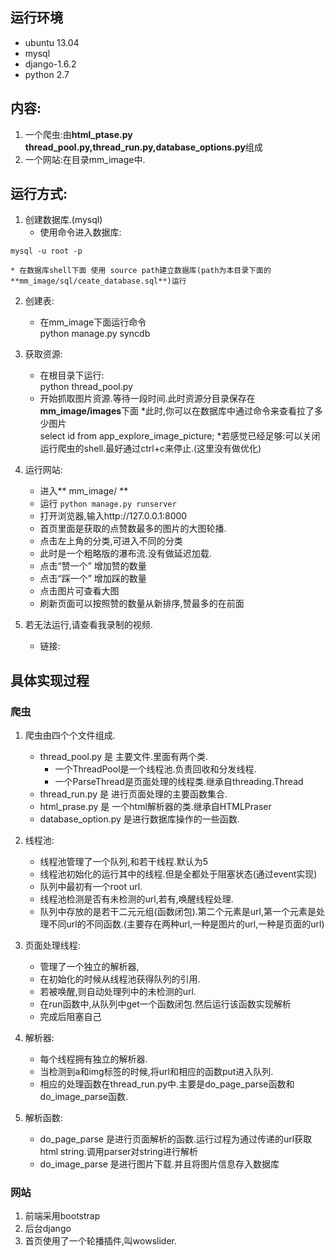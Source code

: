 ## 运行环境 ##
* ubuntu 13.04
* mysql
* django-1.6.2
* python 2.7



## 内容: ##
1. 一个爬虫:由**html_ptase.py thread_pool.py,thread_run.py,database_options.py**组成
2. 一个网站:在目录mm_image中.

## 运行方式: ##
1. 创建数据库.(mysql)
    * 使用命令进入数据库:   
```
mysql -u root -p
```
    * 在数据库shell下面 使用 source path建立数据库(path为本目录下面的**mm_image/sql/ceate_database.sql**)运行

2. 创建表:
    * 在mm_image下面运行命令  
    python manage.py syncdb


3. 获取资源:
    * 在根目录下运行:  
    python thread_pool.py
    * 开始抓取图片资源.等待一段时间.此时资源分目录保存在**mm_image/images**下面
    *此时,你可以在数据库中通过命令来查看拉了多少图片  
    select id from app_explore_image_picture;
    *若感觉已经足够:可以关闭运行爬虫的shell.最好通过ctrl+c来停止.(这里没有做优化)

4. 运行网站:
    * 进入** mm_image/ **
    * 运行  ```python manage.py runserver```
    * 打开浏览器,输入http://127.0.0.1:8000
    * 首页里面是获取的点赞数最多的图片的大图轮播.
    * 点击左上角的分类,可进入不同的分类
    * 此时是一个粗略版的瀑布流.没有做延迟加载.
    * 点击“赞一个” 增加赞的数量
    * 点击“踩一个” 增加踩的数量
    * 点击图片可查看大图
    * 刷新页面可以按照赞的数量从新排序,赞最多的在前面

5. 若无法运行,请查看我录制的视频.
    * 链接:

## 具体实现过程 ##

### 爬虫 ###    
1. 爬虫由四个个文件组成.
    * thread_pool.py 是 主要文件.里面有两个类.
        * 一个ThreadPool是一个线程池.负责回收和分发线程.
        * 一个ParseThread是页面处理的线程类.继承自threading.Thread
    * thread_run.py 是 进行页面处理的主要函数集合.
    * html_prase.py 是 一个html解析器的类.继承自HTMLPraser
    * database_option.py 是进行数据库操作的一些函数.

2. 线程池:
    * 线程池管理了一个队列,和若干线程.默认为5
    * 线程池初始化的运行其中的线程.但是全都处于阻塞状态(通过event实现)
    * 队列中最初有一个root url.
    * 线程池检测是否有未检测的url,若有,唤醒线程处理.
    * 队列中存放的是若干二元元组(函数闭包).第二个元素是url,第一个元素是处理不同url的不同函数.(主要存在两种url,一种是图片的url,一种是页面的url)

3. 页面处理线程:
    * 管理了一个独立的解析器,
    * 在初始化的时候从线程池获得队列的引用.
    * 若被唤醒,则自动处理列中的未检测的url.
    * 在run函数中,从队列中get一个函数闭包.然后运行该函数实现解析
    * 完成后阻塞自己

4. 解析器:
    * 每个线程拥有独立的解析器.
    * 当检测到a和img标签的时候,将url和相应的函数put进入队列.
    * 相应的处理函数在thread_run.py中.主要是do_page_parse函数和do_image_parse函数.

5. 解析函数:
    * do_page_parse 是进行页面解析的函数.运行过程为通过传递的url获取html string.调用parser对string进行解析
    * do_image_parse 是进行图片下载.并且将图片信息存入数据库

### 网站 ###
1. 前端采用bootstrap
2. 后台django
3. 首页使用了一个轮播插件,叫wowslider.




    
